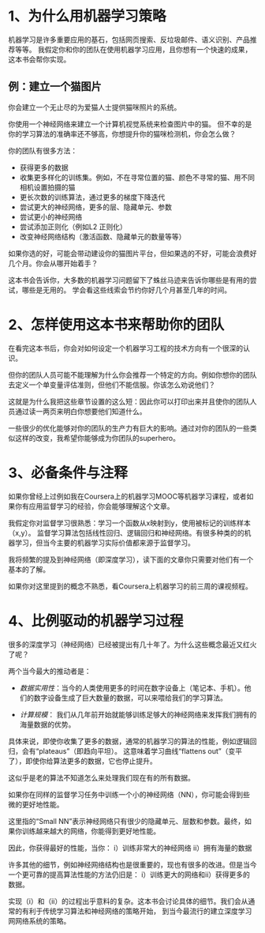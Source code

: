 # 1、为什么用机器学习策略

机器学习是许多重要应用的基石，包括网页搜索、反垃圾邮件、语义识别、产品推荐等等。
我假定你和你的团队在使用机器学习应用，且你想有一个快速的成果，这本书会帮你实现。

## 例：建立一个猫图片
你会建立一个无止尽的为爱猫人士提供猫咪照片的系统。

你使用一个神经网络来建立一个计算机视觉系统来检查图片中的猫。
但不幸的是你的学习算法的准确率还不够高，你想提升你的猫咪检测机，你会怎么做？

你的团队有很多方法：
- 获得更多的数据
- 收集更多样化的训练集。例如，不在寻常位置的猫、颜色不寻常的猫、用不同相机设置拍摄的猫
- 更长次数的训练算法，通过更多的梯度下降迭代
- 尝试更大的神经网络，更多的层、隐藏单元、参数
- 尝试更小的神经网络
- 尝试添加正则化（例如L2 正则化）
- 改变神经网络结构（激活函数、隐藏单元的数量等等）

如果你选的好，可能会带动建设你的猫图片平台，但如果选的不好，可能会浪费好几个月。你会从哪开始着手？

这本书会告诉你，大多数的机器学习问题留下了蛛丝马迹来告诉你哪些是有用的尝试，哪些是无用的。
学会看这些线索会节约你好几个月甚至几年的时间。

# 2、怎样使用这本书来帮助你的团队

在看完这本书后，你会对如何设定一个机器学习工程的技术方向有一个很深的认识。

但你的团队人员可能不能理解为什么你会推荐一个特定的方向。例如你想你的团队去定义一个单变量评估准则，但他们不能信服。你该怎么劝说他们？

这就是为什么我把这些章节设置的这么短：因此你可以打印出来并且使你的团队人员通过读一两页来明白你想要他们知道什么。

一些很少的优化能够对你的团队的生产力有巨大的影响。通过对你的团队的一些类似这样的改变，我希望你能够成为你团队的superhero。


# 3、必备条件与注释

如果你曾经上过例如我在Coursera上的机器学习MOOC等机器学习课程，或者如果你有应用监督学习的经验，你会能够理解这个文章。

我假定你对监督学习很熟悉：学习一个函数从x映射到y，使用被标记的训练样本（x,y）。
监督学习算法包括线性回归、逻辑回归和神经网络。有很多种类的的机器学习，但当今主要的机器学习实际价值都来源于监督学习。

我将频繁的提及到神经网络（即深度学习），读下面的文章你只需要对他们有一个基本的了解。

如果你对这里提到的概念不熟悉，看Coursera上机器学习的前三周的课视频程。


# 4、比例驱动的机器学习过程

很多的深度学习（神经网络）已经被提出有几十年了。为什么这些概念最近又红火了呢？

两个当今最大的推动者是：
- *数据实用性*：当今的人类使用更多的时间在数字设备上（笔记本、手机）。他们的数字设备生成了巨大数量的数据，可以来喂给我们的学习算法。

- *计算规模*： 我们从几年前开始就能够训练足够大的神经网络来发挥我们拥有的海量数据的优势。

具体来说，即使你收集了更多的数据，通常的机器学习的算法的性能，例如逻辑回归，会有“plateaus”（即趋向平坦）。
这意味着学习曲线“flattens out”（变平了），即使你给算法更多的数据，它也停止提升。

这似乎是老的算法不知道怎么来处理我们现在有的所有数据。

如果你在同样的监督学习任务中训练一个小的神经网络（NN），你可能会得到些微的更好地性能。

这里指的“Small NN”表示神经网络只有很少的隐藏单元、层数和参数。最终，如果你训练越来越大的网络，你能得到更好地性能。

因此，你获得最好的性能，当你：
i）训练非常大的神经网络
ii）拥有海量的数据

许多其他的细节，例如神经网络结构也是很重要的，现也有很多的改进。但是当今一个更可靠的提高算法性能的方法仍旧是：
i）训练更大的网络和ii）获得更多的数据。

实现（i）和（ii）的过程出乎意料的复杂。这本书会讨论具体的细节。我们会从通常的有利于传统学习算法和神经网络的策略开始，
到当今最流行的建立深度学习网网络系统的策略。

